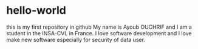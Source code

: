 # hello-world
this is my first repository in github
My name is Ayoub OUCHRIF and I am a student in the INSA-CVL in France. I love software development and I love make new software especially for security of data user.

